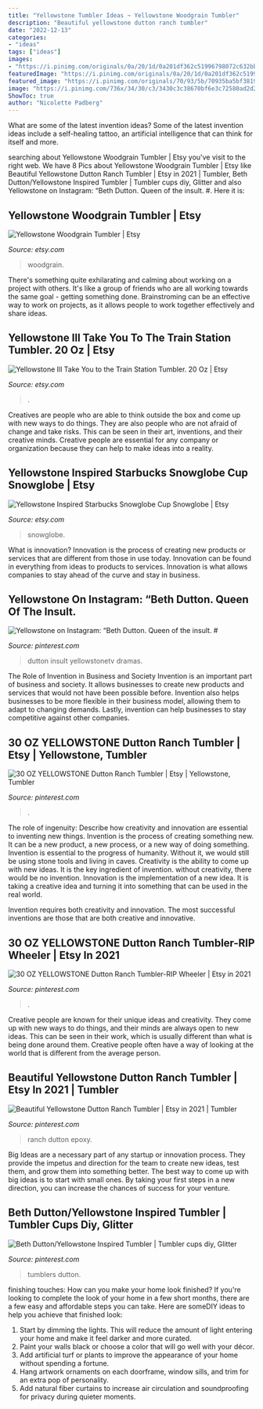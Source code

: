 ```yaml
---
title: "Yellowstone Tumbler Ideas ~ Yellowstone Woodgrain Tumbler"
description: "Beautiful yellowstone dutton ranch tumbler"
date: "2022-12-13"
categories:
- "ideas"
tags: ["ideas"]
images:
- "https://i.pinimg.com/originals/0a/20/1d/0a201df362c51996798072c632bb1e31.jpg"
featuredImage: "https://i.pinimg.com/originals/0a/20/1d/0a201df362c51996798072c632bb1e31.jpg"
featured_image: "https://i.pinimg.com/originals/70/93/5b/70935ba5bf3819c0e245555cacc2fa5b.jpg"
image: "https://i.pinimg.com/736x/34/30/c3/3430c3c38670bf6e3c72580ad2d2a960.jpg"
ShowToc: true
author: "Nicolette Padberg"
---
```



What are some of the latest invention ideas?
Some of the latest invention ideas include a self-healing tattoo, an artificial intelligence that can think for itself and more.

	

		
searching about Yellowstone Woodgrain Tumbler | Etsy you've visit to the right web. We have 8 Pics about Yellowstone Woodgrain Tumbler | Etsy like Beautiful Yellowstone Dutton Ranch Tumbler | Etsy in 2021 | Tumbler, Beth Dutton/Yellowstone Inspired Tumbler | Tumbler cups diy, Glitter and also Yellowstone on Instagram: “Beth Dutton. Queen of the insult. #. Here it is:
		
    
## Yellowstone Woodgrain Tumbler | Etsy

<img loading=lazy src="https://i.etsystatic.com/17866774/r/il/44f5dd/3060951059/il_300x300.3060951059_cxe8.jpg" onerror="this.onerror=null;this.src='https://tse4.mm.bing.net/th?id=OIP.0j_5QIcsmZm4vg9SYXXrmgAAAA&amp;pid=15.1';" alt="Yellowstone Woodgrain Tumbler | Etsy">

_Source: etsy.com_

>woodgrain. 

	

There's something quite exhilarating and calming about working on a project with others. It's like a group of friends who are all working towards the same goal - getting something done. Brainstroming can be an effective way to work on projects, as it allows people to work together effectively and share ideas.

    
## Yellowstone Ill Take You To The Train Station Tumbler. 20 Oz | Etsy

<img loading=lazy src="https://i.etsystatic.com/18925717/r/il/4aee4c/3542915451/il_fullxfull.3542915451_pf41.jpg" onerror="this.onerror=null;this.src='https://tse4.mm.bing.net/th?id=OIP.GZeKXN8k1Y_X0yOVJOkUkQHaGS&amp;pid=15.1';" alt="Yellowstone Ill Take You to the Train Station Tumbler. 20 Oz | Etsy">

_Source: etsy.com_

>. 

	

Creatives are people who are able to think outside the box and come up with new ways to do things. They are also people who are not afraid of change and take risks. This can be seen in their art, inventions, and their creative minds. Creative people are essential for any company or organization because they can help to make ideas into a reality.

    
## Yellowstone Inspired Starbucks Snowglobe Cup Snowglobe | Etsy

<img loading=lazy src="https://i.etsystatic.com/23459152/r/il/8cee78/2608940857/il_794xN.2608940857_5trj.jpg" onerror="this.onerror=null;this.src='https://tse3.mm.bing.net/th?id=OIP.wasf_12w_nBWM4Ub21bl-wHaJ4&amp;pid=15.1';" alt="Yellowstone Inspired Starbucks Snowglobe Cup Snowglobe | Etsy">

_Source: etsy.com_

>snowglobe. 

	

What is innovation?
Innovation is the process of creating new products or services that are different from those in use today. Innovation can be found in everything from ideas to products to services. Innovation is what allows companies to stay ahead of the curve and stay in business.

    
## Yellowstone On Instagram: “Beth Dutton. Queen Of The Insult. #

<img loading=lazy src="https://i.pinimg.com/736x/e4/fe/a7/e4fea7e40e92e53c4cafa9648aa8608f.jpg" onerror="this.onerror=null;this.src='https://tse3.mm.bing.net/th?id=OIP.6-lR2Hchqt4nDV__4XzJhQHaHa&amp;pid=15.1';" alt="Yellowstone on Instagram: “Beth Dutton. Queen of the insult. #">

_Source: pinterest.com_

>dutton insult yellowstonetv dramas. 

	

The Role of Invention in Business and Society
Invention is an important part of business and society. It allows businesses to create new products and services that would not have been possible before. Invention also helps businesses to be more flexible in their business model, allowing them to adapt to changing demands. Lastly, invention can help businesses to stay competitive against other companies.

    
## 30 OZ YELLOWSTONE Dutton Ranch Tumbler | Etsy | Yellowstone, Tumbler

<img loading=lazy src="https://i.pinimg.com/originals/0a/20/1d/0a201df362c51996798072c632bb1e31.jpg" onerror="this.onerror=null;this.src='https://tse2.mm.bing.net/th?id=OIP.SMJNhI561ifEWamJXRJ7EgAAAA&amp;pid=15.1';" alt="30 OZ YELLOWSTONE Dutton Ranch Tumbler | Etsy | Yellowstone, Tumbler">

_Source: pinterest.com_

>. 

	

The role of ingenuity: Describe how creativity and innovation are essential to inventing new things.
Invention is the process of creating something new. It can be a new product, a new process, or a new way of doing something. Invention is essential to the progress of humanity. Without it, we would still be using stone tools and living in caves.
Creativity is the ability to come up with new ideas. It is the key ingredient of invention. without creativity, there would be no invention. Innovation is the implementation of a new idea. It is taking a creative idea and turning it into something that can be used in the real world.

Invention requires both creativity and innovation. The most successful inventions are those that are both creative and innovative.

    
## 30 OZ YELLOWSTONE Dutton Ranch Tumbler-RIP Wheeler | Etsy In 2021

<img loading=lazy src="https://i.pinimg.com/236x/16/89/23/168923f7995eabcdf6fa02d8f346516c.jpg?nii=t" onerror="this.onerror=null;this.src='https://tse4.mm.bing.net/th?id=OIP.EDolxAnhRworNAgObhNKvwAAAA&amp;pid=15.1';" alt="30 OZ YELLOWSTONE Dutton Ranch Tumbler-RIP Wheeler | Etsy in 2021">

_Source: pinterest.com_

>. 

	

Creative people are known for their unique ideas and creativity. They come up with new ways to do things, and their minds are always open to new ideas. This can be seen in their work, which is usually different than what is being done around them. Creative people often have a way of looking at the world that is different from the average person.

    
## Beautiful Yellowstone Dutton Ranch Tumbler | Etsy In 2021 | Tumbler

<img loading=lazy src="https://i.pinimg.com/originals/70/93/5b/70935ba5bf3819c0e245555cacc2fa5b.jpg" onerror="this.onerror=null;this.src='https://tse4.mm.bing.net/th?id=OIP.vOFYOk9w0tDismH7MpdgIQHaJ4&amp;pid=15.1';" alt="Beautiful Yellowstone Dutton Ranch Tumbler | Etsy in 2021 | Tumbler">

_Source: pinterest.com_

>ranch dutton epoxy. 

	

Big Ideas are a necessary part of any startup or innovation process. They provide the impetus and direction for the team to create new ideas, test them, and grow them into something better. The best way to come up with big ideas is to start with small ones. By taking your first steps in a new direction, you can increase the chances of success for your venture.

    
## Beth Dutton/Yellowstone Inspired Tumbler | Tumbler Cups Diy, Glitter

<img loading=lazy src="https://i.pinimg.com/736x/34/30/c3/3430c3c38670bf6e3c72580ad2d2a960.jpg" onerror="this.onerror=null;this.src='https://tse1.mm.bing.net/th?id=OIP.6CvMw3TGdVCMqUqTuYM55QHaHa&amp;pid=15.1';" alt="Beth Dutton/Yellowstone Inspired Tumbler | Tumbler cups diy, Glitter">

_Source: pinterest.com_

>tumblers dutton. 

	

finishing touches: How can you make your home look finished?
If you're looking to complete the look of your home in a few short months, there are a few easy and affordable steps you can take. Here are someDIY ideas to help you achieve that finished look: 
1. Start by dimming the lights. This will reduce the amount of light entering your home and make it feel darker and more curated. 
2. Paint your walls black or choose a color that will go well with your décor. 
3. Add artificial turf or plants to improve the appearance of your home without spending a fortune. 
4. Hang artwork ornaments on each doorframe, window sills, and trim for an extra pop of personality. 
5. Add natural fiber curtains to increase air circulation and soundproofing for privacy during quieter moments.

